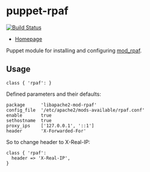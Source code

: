 puppet-rpaf
===========

[![Build Status](https://secure.travis-ci.org/blom/puppet-rpaf.png)](https://travis-ci.org/blom/puppet-rpaf)

* [Homepage](https://github.com/blom/puppet-rpaf)

Puppet module for installing and configuring [mod_rpaf][1].

Usage
-----

    class { 'rpaf': }

Defined parameters and their defaults:

    package      'libapache2-mod-rpaf'
    config_file  '/etc/apache2/mods-available/rpaf.conf'
    enable       true
    sethostname  true
    proxy_ips    ['127.0.0.1', '::1']
    header       'X-Forwarded-For'

So to change header to X-Real-IP:

    class { 'rpaf':
      header => 'X-Real-IP',
    }

[1]: http://stderr.net/apache/rpaf/
